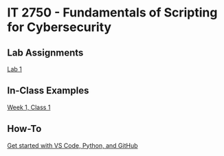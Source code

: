 # IT 2750 - Fundamentals of Scripting for Cybersecurity

## Lab Assignments
[Lab 1](Labs/Lab1.md)

## In-Class Examples
[Week 1, Class 1](InClassExamples/InClass1.py)

## How-To
[Get started with VS Code, Python, and GitHub](Guides/DownloadInstructions.md)
